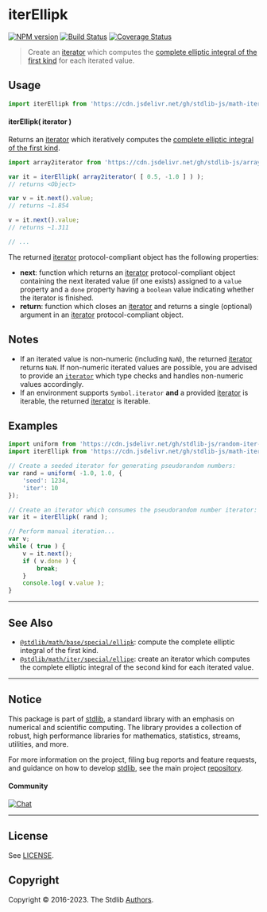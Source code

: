 <!--

@license Apache-2.0

Copyright (c) 2020 The Stdlib Authors.

Licensed under the Apache License, Version 2.0 (the "License");
you may not use this file except in compliance with the License.
You may obtain a copy of the License at

   http://www.apache.org/licenses/LICENSE-2.0

Unless required by applicable law or agreed to in writing, software
distributed under the License is distributed on an "AS IS" BASIS,
WITHOUT WARRANTIES OR CONDITIONS OF ANY KIND, either express or implied.
See the License for the specific language governing permissions and
limitations under the License.

-->

# iterEllipk

[![NPM version][npm-image]][npm-url] [![Build Status][test-image]][test-url] [![Coverage Status][coverage-image]][coverage-url] <!-- [![dependencies][dependencies-image]][dependencies-url] -->

> Create an [iterator][mdn-iterator-protocol] which computes the [complete elliptic integral of the first kind][@stdlib/math/base/special/ellipk] for each iterated value.

<!-- Section to include introductory text. Make sure to keep an empty line after the intro `section` element and another before the `/section` close. -->

<section class="intro">

</section>

<!-- /.intro -->

<!-- Package usage documentation. -->



<section class="usage">

## Usage

```javascript
import iterEllipk from 'https://cdn.jsdelivr.net/gh/stdlib-js/math-iter-special-ellipk@deno/mod.js';
```

#### iterEllipk( iterator )

Returns an [iterator][mdn-iterator-protocol] which iteratively computes the [complete elliptic integral of the first kind][@stdlib/math/base/special/ellipk].

```javascript
import array2iterator from 'https://cdn.jsdelivr.net/gh/stdlib-js/array-to-iterator@deno/mod.js';

var it = iterEllipk( array2iterator( [ 0.5, -1.0 ] ) );
// returns <Object>

var v = it.next().value;
// returns ~1.854

v = it.next().value;
// returns ~1.311

// ...
```

The returned [iterator][mdn-iterator-protocol] protocol-compliant object has the following properties:

-   **next**: function which returns an [iterator][mdn-iterator-protocol] protocol-compliant object containing the next iterated value (if one exists) assigned to a `value` property and a `done` property having a `boolean` value indicating whether the iterator is finished.
-   **return**: function which closes an [iterator][mdn-iterator-protocol] and returns a single (optional) argument in an [iterator][mdn-iterator-protocol] protocol-compliant object.

</section>

<!-- /.usage -->

<!-- Package usage notes. Make sure to keep an empty line after the `section` element and another before the `/section` close. -->

<section class="notes">

## Notes

-   If an iterated value is non-numeric (including `NaN`), the returned [iterator][mdn-iterator-protocol] returns `NaN`. If non-numeric iterated values are possible, you are advised to provide an [`iterator`][mdn-iterator-protocol] which type checks and handles non-numeric values accordingly.
-   If an environment supports `Symbol.iterator` **and** a provided [iterator][mdn-iterator-protocol] is iterable, the returned [iterator][mdn-iterator-protocol] is iterable.

</section>

<!-- /.notes -->

<!-- Package usage examples. -->

<section class="examples">

## Examples

<!-- eslint no-undef: "error" -->

```javascript
import uniform from 'https://cdn.jsdelivr.net/gh/stdlib-js/random-iter-uniform@deno/mod.js';
import iterEllipk from 'https://cdn.jsdelivr.net/gh/stdlib-js/math-iter-special-ellipk@deno/mod.js';

// Create a seeded iterator for generating pseudorandom numbers:
var rand = uniform( -1.0, 1.0, {
    'seed': 1234,
    'iter': 10
});

// Create an iterator which consumes the pseudorandom number iterator:
var it = iterEllipk( rand );

// Perform manual iteration...
var v;
while ( true ) {
    v = it.next();
    if ( v.done ) {
        break;
    }
    console.log( v.value );
}
```

</section>

<!-- /.examples -->

<!-- Section to include cited references. If references are included, add a horizontal rule *before* the section. Make sure to keep an empty line after the `section` element and another before the `/section` close. -->

<section class="references">

</section>

<!-- /.references -->

<!-- Section for related `stdlib` packages. Do not manually edit this section, as it is automatically populated. -->

<section class="related">

* * *

## See Also

-   <span class="package-name">[`@stdlib/math/base/special/ellipk`][@stdlib/math/base/special/ellipk]</span><span class="delimiter">: </span><span class="description">compute the complete elliptic integral of the first kind.</span>
-   <span class="package-name">[`@stdlib/math/iter/special/ellipe`][@stdlib/math/iter/special/ellipe]</span><span class="delimiter">: </span><span class="description">create an iterator which computes the complete elliptic integral of the second kind for each iterated value.</span>

</section>

<!-- /.related -->

<!-- Section for all links. Make sure to keep an empty line after the `section` element and another before the `/section` close. -->


<section class="main-repo" >

* * *

## Notice

This package is part of [stdlib][stdlib], a standard library with an emphasis on numerical and scientific computing. The library provides a collection of robust, high performance libraries for mathematics, statistics, streams, utilities, and more.

For more information on the project, filing bug reports and feature requests, and guidance on how to develop [stdlib][stdlib], see the main project [repository][stdlib].

#### Community

[![Chat][chat-image]][chat-url]

---

## License

See [LICENSE][stdlib-license].


## Copyright

Copyright &copy; 2016-2023. The Stdlib [Authors][stdlib-authors].

</section>

<!-- /.stdlib -->

<!-- Section for all links. Make sure to keep an empty line after the `section` element and another before the `/section` close. -->

<section class="links">

[npm-image]: http://img.shields.io/npm/v/@stdlib/math-iter-special-ellipk.svg
[npm-url]: https://npmjs.org/package/@stdlib/math-iter-special-ellipk

[test-image]: https://github.com/stdlib-js/math-iter-special-ellipk/actions/workflows/test.yml/badge.svg?branch=main
[test-url]: https://github.com/stdlib-js/math-iter-special-ellipk/actions/workflows/test.yml?query=branch:main

[coverage-image]: https://img.shields.io/codecov/c/github/stdlib-js/math-iter-special-ellipk/main.svg
[coverage-url]: https://codecov.io/github/stdlib-js/math-iter-special-ellipk?branch=main

<!--

[dependencies-image]: https://img.shields.io/david/stdlib-js/math-iter-special-ellipk.svg
[dependencies-url]: https://david-dm.org/stdlib-js/math-iter-special-ellipk/main

-->

[chat-image]: https://img.shields.io/gitter/room/stdlib-js/stdlib.svg
[chat-url]: https://gitter.im/stdlib-js/stdlib/

[stdlib]: https://github.com/stdlib-js/stdlib

[stdlib-authors]: https://github.com/stdlib-js/stdlib/graphs/contributors

[umd]: https://github.com/umdjs/umd
[es-module]: https://developer.mozilla.org/en-US/docs/Web/JavaScript/Guide/Modules

[deno-url]: https://github.com/stdlib-js/math-iter-special-ellipk/tree/deno
[umd-url]: https://github.com/stdlib-js/math-iter-special-ellipk/tree/umd
[esm-url]: https://github.com/stdlib-js/math-iter-special-ellipk/tree/esm
[branches-url]: https://github.com/stdlib-js/math-iter-special-ellipk/blob/main/branches.md

[stdlib-license]: https://raw.githubusercontent.com/stdlib-js/math-iter-special-ellipk/main/LICENSE

[mdn-iterator-protocol]: https://developer.mozilla.org/en-US/docs/Web/JavaScript/Reference/Iteration_protocols#The_iterator_protocol

<!-- <related-links> -->

[@stdlib/math/base/special/ellipk]: https://github.com/stdlib-js/math-base-special-ellipk/tree/deno

[@stdlib/math/iter/special/ellipe]: https://github.com/stdlib-js/math-iter-special-ellipe/tree/deno

<!-- </related-links> -->

</section>

<!-- /.links -->
